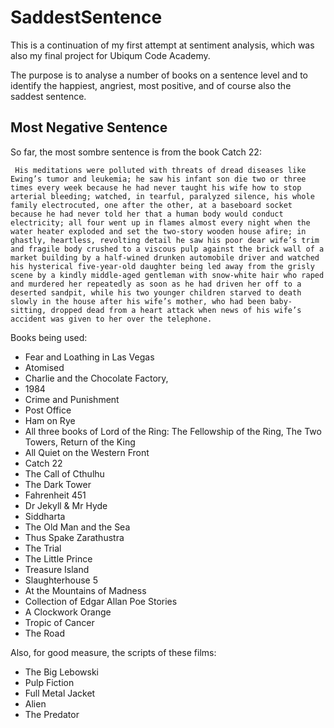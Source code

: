 # SaddestSentence

This is a continuation of my first attempt at sentiment analysis, which was also my final project for Ubiqum Code Academy.

The purpose is to analyse a number of books on a sentence level and to identify the happiest, angriest, most positive, and of course also the saddest sentence.

## Most Negative Sentence

So far, the most sombre sentence is from the book Catch 22:

```
 His meditations were polluted with threats of dread diseases like Ewing’s tumor and leukemia; he saw his infant son die two or three times every week because he had never taught his wife how to stop arterial bleeding; watched, in tearful, paralyzed silence, his whole family electrocuted, one after the other, at a baseboard socket because he had never told her that a human body would conduct electricity; all four went up in flames almost every night when the water heater exploded and set the two-story wooden house afire; in ghastly, heartless, revolting detail he saw his poor dear wife’s trim and fragile body crushed to a viscous pulp against the brick wall of a market building by a half-wined drunken automobile driver and watched his hysterical five-year-old daughter being led away from the grisly scene by a kindly middle-aged gentleman with snow-white hair who raped and murdered her repeatedly as soon as he had driven her off to a deserted sandpit, while his two younger children starved to death slowly in the house after his wife’s mother, who had been baby-sitting, dropped dead from a heart attack when news of his wife’s accident was given to her over the telephone.
```



Books being used:

* Fear and Loathing in Las Vegas
* Atomised
* Charlie and the Chocolate Factory,
* 1984
* Crime and Punishment
* Post Office
* Ham on Rye
* All three books of Lord of the Ring: The Fellowship of the Ring, The Two Towers, Return of the King
* All Quiet on the Western Front
* Catch 22
* The Call of Cthulhu
* The Dark Tower
* Fahrenheit 451
* Dr Jekyll & Mr Hyde
* Siddharta
* The Old Man and the Sea
* Thus Spake Zarathustra
* The Trial
* The Little Prince
* Treasure Island
* Slaughterhouse 5
* At the Mountains of Madness
* Collection of Edgar Allan Poe Stories
* A Clockwork Orange
* Tropic of Cancer
* The Road

Also, for good measure, the scripts of these films:

* The Big Lebowski
* Pulp Fiction
* Full Metal Jacket
* Alien
* The Predator
